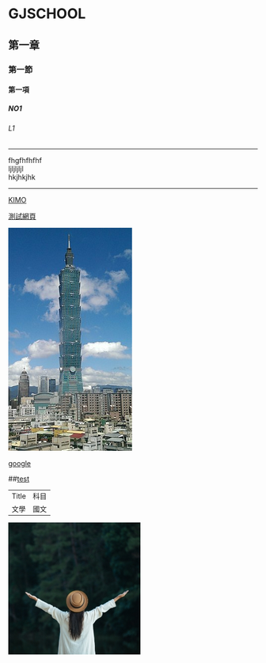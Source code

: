 # GJSCHOOL
## 第一章
### 第一節
#### 第一項
##### NO1
###### L1
<hr>
fhgfhfhfhf<br>
ljljljljl<br>
hkjhkjhk<br>
<hr>

[KIMO](http://tw.yahoo.com)

[測試網頁](blog/page/1/index.html)

![101](pic/101.jpg)

[google](http://www.google.com)

##[test](blog/index.html)


<table align=center >
  <tr>
    <td>Title</td>
    <td>科目</td>
  </tr>
    <tr>
    <td>文學</td>
    <td>國文</td>
  </tr>


  
</table>

<img alt="1.jpg" src="images/gallery/1.jpg">

